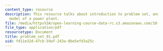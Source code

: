 ```yaml
---
content_type: resource
description: This resource talks about introduction to problem set, and a first order
  model of a power plant.
file: /media/https%3A/open-learning-course-data-rc.s3.amazonaws.com/10-491-integrated-chemical-engineering-ii-spring-2006/fd11e32d47cb59af243a0be5efd3a25c_problem_set_01.pdf
file_type: application/pdf
resourcetype: Document
title: problem_set_01.pdf
uid: fd11e32d-47cb-59af-243a-0be5efd3a25c
---
```

